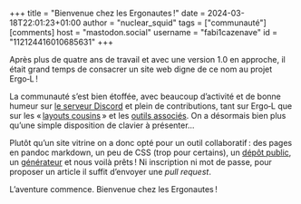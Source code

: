+++
title = "Bienvenue chez les Ergonautes !"
date = 2024-03-18T22:01:23+01:00
author = "nuclear_squid"
tags = ["communauté"]
[comments]
  host = "mastodon.social"
  username = "fabi1cazenave"
  id = "112124416010685631"
+++

Après plus de quatre ans de travail et avec une version 1.0 en approche, il
était grand temps de consacrer un site web digne de ce nom au projet Ergo‑L !

La communauté s’est bien étoffée, avec beaucoup d’activité et de bonne humeur
sur [le serveur Discord][1] et plein de contributions, tant sur Ergo‑L que sur
les « [layouts cousins][2] » et les [outils associés][3]. On a désormais bien
plus qu’une simple disposition de clavier à présenter…

<!--more-->

Plutôt qu’un site vitrine on a donc opté pour un outil collaboratif : des pages
en pandoc markdown, un peu de CSS (trop pour certains), un [dépôt public][4],
un [générateur][5] et nous voilà prêts ! Ni inscription ni mot de passe, pour
proposer un article il suffit d’envoyer une *pull request*.

L’aventure commence. Bienvenue chez les Ergonautes !


[1]: https://discord.gg/5xR5K3nAFX
[2]: /alternatives
[3]: https://github.com/orgs/OneDeadKey/repositories
[4]: https://github.com/Nuclear-Squid/ErgoL
[5]: https://gohugo.io/
